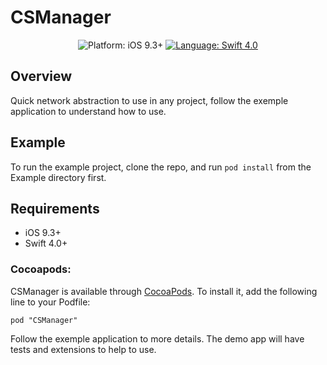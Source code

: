 # CSManager

<p align="center">
<img src="https://img.shields.io/badge/platform-iOS%209.3%2B-yellow.svg?style=flat" alt="Platform: iOS 9.3+"/>
<a href="https://developer.apple.com/swift"><img src="https://img.shields.io/badge/language-swift%204.0-4BC51D.svg?style=flat" alt="Language: Swift 4.0" /></a>

</p>

## Overview
Quick network abstraction to use in any project, follow the exemple application to understand how to use.

## Example

To run the example project, clone the repo, and run `pod install` from the Example directory first.

## Requirements

* iOS 9.3+
* Swift 4.0+

### Cocoapods:

CSManager is available through [CocoaPods](http://cocoapods.org). To install
it, add the following line to your Podfile:

```
pod "CSManager"
```

Follow the exemple application to more details. The demo app will have tests and extensions to help to use.
